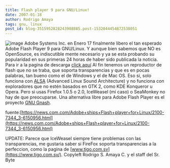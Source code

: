 ```yaml
---
title: Flash player 9 para GNU/Linux!
date: 2007-01-18
author: Rodrigo Amaya
tags: gnu, linux
post_id: blog-3515952828243908885.post-1532044454872538051
---
```


![image](https://bp0.blogger.com/_ayvorITawE4/Ra-isDD_h1I/AAAAAAAAAAw/QOk7MIXapks/s320/adobe+logo+sm.jpg)    Adobe Systems Inc. en Enero 17
finalmente libero el tan esperado Adobe Flash Player 9 para GNU/Linux. Y aunque bien sabemos que NO es OpenSource, es indiscutible mente necesario y ya se esta probando su popularidad en sus primeras 24 horas de haber sido publicada la noticia. Para ir a la pagina de descarga [click aquí](https://www.adobe.com/shockwave/download/download.cgi?P1_Prod_Version=ShockwaveFlash) Al fin tenemos un reproductor de flash que no se traba, que soporta transparencias y que es en pocas palabras, tan bueno como el de Windows y el de Mac OS. Eso si, solo funciona con [ALSA](https://es.wikipedia.org/wiki/Arquitectura_de_Sonido_Avanzada_para_Linux) (Advanced Linux Sound Architecture) y no funciona con exploradores que no estén basados en GTK 2, como KDE Konqueror u Opera. Pero si usas Firefox 1.0.5 o 2.0, IceWeasel (mi caso) o SeaMonkey no hay de que preocuparse. Una alternativa libre para Adobe Flash Player es el proyecto [GNU Gnash](https://www.gnu.org/software/gnash/).

fuente:[https://news.com.com/Adobe+ships+Flash+player+for+Linux/2100-7344_3-6150956.html](https://news.com.com/Adobe+ships+Flash+player+for+Linux/2100-7344_3-6150956.html)

UPDATE: Parece que IceWeasel siempre tiene problemas con las transparencias, me gustaria saber si FireFox soporta transparencias a la perfeccion, como la pagina de [www.tigo.com.sv](https://www.tigo.com.sv/). Copyleft Rodrigo S. Amaya C. y el staff del Sr. Byte
